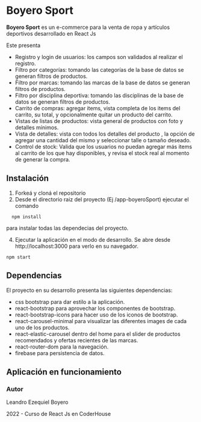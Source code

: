 # Boyero Sport 

**Boyero Sport** es  un e-commerce para la venta de ropa y artículos deportivos desarrollado en React Js

Este presenta 

 - Registro y login de usuarios: los campos son validados al realizar el registro.
- Filtro por categorías: tomando las categorías de la base de datos se generan filtros de productos.
- Filtro por marcas: tomando las marcas de la base de datos se generan filtros de productos.
- Filtro por disciplina deportiva: tomando las disciplinas de la base de datos se generan filtros de productos.
-  Carrito de compras:  agregar items, vista completa de los items del carrito, su total, y opcionalmente quitar un producto del carrito.
- Vistas de listas de productos: vista general de productos con foto y detalles mínimos.
- Vista de detalles: vista con todos los detalles del producto , la opción de agregar una cantidad del mismo y seleccionar talle o tamaño deseado.
-  Control de stock: Valida que los usuarios no puedan agregar más items al carrito de los que hay disponibles, y revisa el stock real al momento de generar la compra.

## Instalación

 1. Forkeá y cloná el repositorio
 2. Desde el directorio raiz del proyecto (Ej /app-boyeroSport) ejecutar el comando
 ```
   npm install
   ```
para instalar todas las dependecias del proyecto.
   
 4. Ejecutar la aplicación en el modo de desarrollo.
    Se abre desde http://localhost:3000 para verlo en su navegador.
   ```
   npm start
   ```
    

## Dependencias

El proyecto en su desarrollo presenta las siguientes dependencias:

- css bootstrap para dar estilo a la aplicación.
 - react-bootstrap para aprovechar los componentes de bootstrap. 
 - react-bootstrap-icons para hacer uso de los iconos de bootstrap.
 - react-carousel-minimal para visualizar las diferentes images de cada uno de los productos. 
 - react-elastic-carousel  dentro del home para el slider de productos recomendados y ofertas recientes de las marcas.
 - react-router-dom para la navegación.
 - firebase  para persistencia de datos.


## Aplicación en funcionamiento

### Autor

Leandro Ezequiel Boyero

2022 - Curso de React Js en CoderHouse
